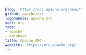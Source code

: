 ```yaml
---
blog: 'https://orc.apache.org/news/'
github: apache/orc
logohandle: apache_orc
sort: orc
tags:
- apache
- database
title: Apache ORC
website: 'https://orc.apache.org/'
---
```

